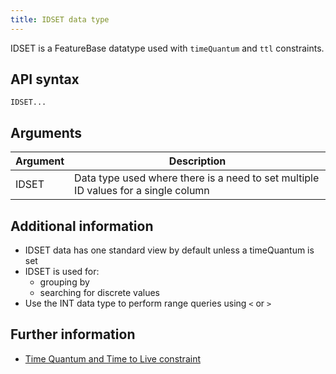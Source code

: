 ```yaml
---
title: IDSET data type
---
```


IDSET is a FeatureBase datatype used with `timeQuantum` and `ttl` constraints.

## API syntax

```
IDSET...
```

## Arguments

| Argument | Description |
|---|---|
| IDSET | Data type used where there is a need to set multiple ID values for a single column |

## Additional information

* IDSET data has one standard view by default unless a timeQuantum is set
* IDSET is used for:
  * grouping by
  * searching for discrete values
* Use the INT data type to perform range queries using `<` or `>`

## Further information

* [Time Quantum and Time to Live constraint](/sql-preview/data-types/constraint-timequantum-ttl)

